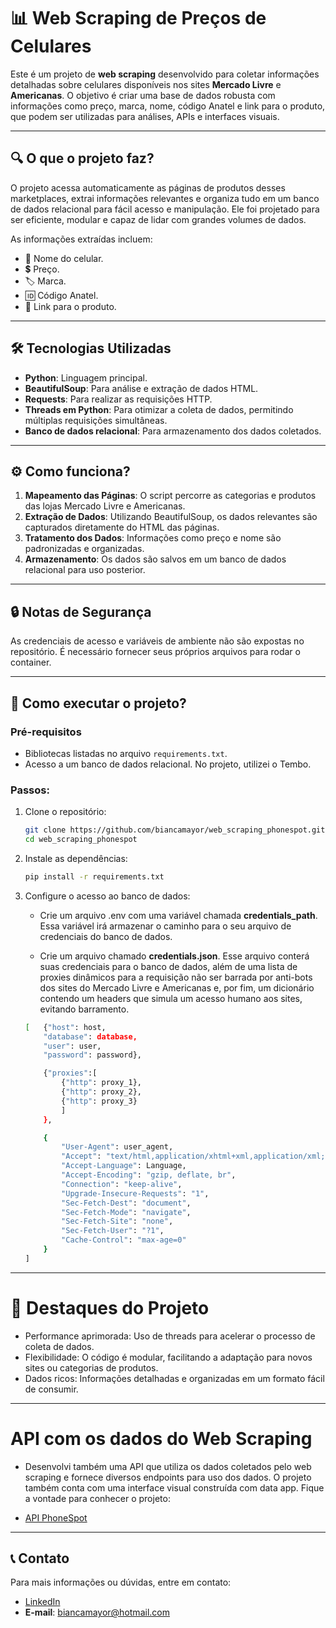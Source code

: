 # 📊 **Web Scraping de Preços de Celulares**  

Este é um projeto de **web scraping** desenvolvido para coletar informações detalhadas sobre celulares disponíveis nos sites **Mercado Livre** e **Americanas**. O objetivo é criar uma base de dados robusta com informações como preço, marca, nome, código Anatel e link para o produto, que podem ser utilizadas para análises, APIs e interfaces visuais.  

---

## 🔍 **O que o projeto faz?**  
O projeto acessa automaticamente as páginas de produtos desses marketplaces, extrai informações relevantes e organiza tudo em um banco de dados relacional para fácil acesso e manipulação. Ele foi projetado para ser eficiente, modular e capaz de lidar com grandes volumes de dados.  

As informações extraídas incluem:  
- 📱 Nome do celular.  
- 💲 Preço.  
- 🏷️ Marca.  
- 🆔 Código Anatel.  
- 🔗 Link para o produto.  

---

## 🛠️ **Tecnologias Utilizadas**  
- **Python**: Linguagem principal.  
- **BeautifulSoup**: Para análise e extração de dados HTML.  
- **Requests**: Para realizar as requisições HTTP.  
- **Threads em Python**: Para otimizar a coleta de dados, permitindo múltiplas requisições simultâneas.  
- **Banco de dados relacional**: Para armazenamento dos dados coletados.  

---

## ⚙️ **Como funciona?**  
1. **Mapeamento das Páginas**: O script percorre as categorias e produtos das lojas Mercado Livre e Americanas.  
2. **Extração de Dados**: Utilizando BeautifulSoup, os dados relevantes são capturados diretamente do HTML das páginas.  
3. **Tratamento dos Dados**: Informações como preço e nome são padronizadas e organizadas.  
4. **Armazenamento**: Os dados são salvos em um banco de dados relacional para uso posterior.  

---

## 🔒 **Notas de Segurança**
As credenciais de acesso e variáveis de ambiente não são expostas no repositório. É necessário fornecer seus próprios arquivos para rodar o container.

---

## 🚀 **Como executar o projeto?**  
### Pré-requisitos   
- Bibliotecas listadas no arquivo `requirements.txt`.  
- Acesso a um banco de dados relacional. No projeto, utilizei o Tembo.


### Passos:  
1. Clone o repositório:  
   ```bash
   git clone https://github.com/biancamayor/web_scraping_phonespot.git
   cd web_scraping_phonespot

2. Instale as dependências:
    ```bash
    pip install -r requirements.txt

3. Configure o acesso ao banco de dados:
    - Crie um arquivo .env com uma variável chamada **credentials_path**. Essa variável irá armazenar o caminho para o seu arquivo de credenciais do banco de dados.

    - Crie um arquivo chamado **credentials.json**. Esse arquivo conterá suas credenciais para o banco de dados, além de uma lista de proxies dinâmicos para a requisição não ser barrada por anti-bots dos sites do Mercado Livre e Americanas e, por fim, um dicionário contendo um headers que simula um acesso humano aos sites, evitando barramento.

    ```bash
    [   {"host": host,
        "database": database,
        "user": user,
        "password": password},

        {"proxies":[
            {"http": proxy_1},
            {"http": proxy_2},
            {"http": proxy_3}
            ]
        },

        {
            "User-Agent": user_agent,
            "Accept": "text/html,application/xhtml+xml,application/xml;q=0.9,image/avif,image/webp,*/*;q=0.8",
            "Accept-Language": Language,
            "Accept-Encoding": "gzip, deflate, br",
            "Connection": "keep-alive",
            "Upgrade-Insecure-Requests": "1",
            "Sec-Fetch-Dest": "document",
            "Sec-Fetch-Mode": "navigate",
            "Sec-Fetch-Site": "none",
            "Sec-Fetch-User": "?1",
            "Cache-Control": "max-age=0"
        }
    ]
    ```

---

# 🌟 **Destaques do Projeto**
- Performance aprimorada: Uso de threads para acelerar o processo de coleta de dados.
- Flexibilidade: O código é modular, facilitando a adaptação para novos sites ou categorias de produtos.
- Dados ricos: Informações detalhadas e organizadas em um formato fácil de consumir.

---

# **API com os dados do Web Scraping**
- Desenvolvi também uma API que utiliza os dados coletados pelo web scraping e fornece diversos endpoints para uso dos dados. O projeto também conta com uma interface visual construída com data app. Fique a vontade para conhecer o projeto:

- <a href="https://github.com/biancamayor/api_phonespot.git" target="_blank">API PhoneSpot</a>

---

## 📞 **Contato**
Para mais informações ou dúvidas, entre em contato:

- <a href="https://linkedin.com/in/bianca-mayor" target="_blank">LinkedIn</a>
- **E-mail**: biancamayor@hotmail.com



